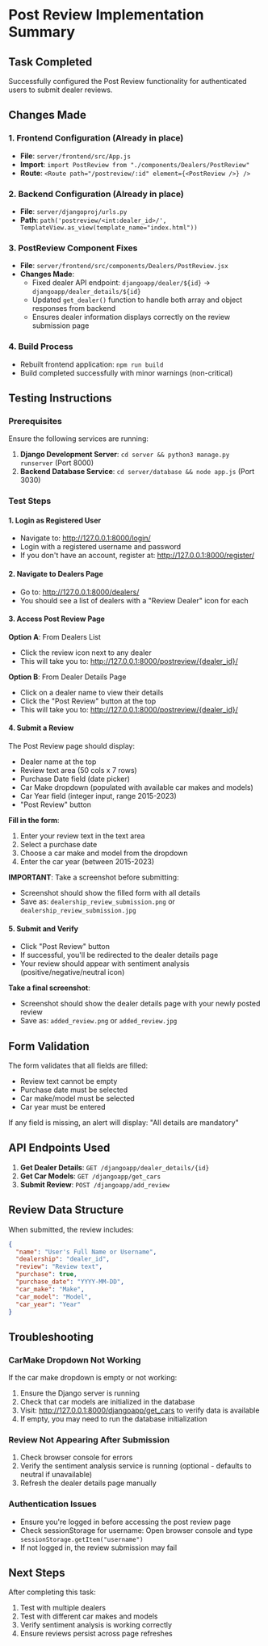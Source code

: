 # Post Review Implementation Summary

## Task Completed
Successfully configured the Post Review functionality for authenticated users to submit dealer reviews.

## Changes Made

### 1. Frontend Configuration (Already in place)
- **File**: `server/frontend/src/App.js`
- **Import**: `import PostReview from "./components/Dealers/PostReview"`
- **Route**: `<Route path="/postreview/:id" element={<PostReview />} />`

### 2. Backend Configuration (Already in place)
- **File**: `server/djangoproj/urls.py`
- **Path**: `path('postreview/<int:dealer_id>/', TemplateView.as_view(template_name="index.html"))`

### 3. PostReview Component Fixes
- **File**: `server/frontend/src/components/Dealers/PostReview.jsx`
- **Changes Made**:
  - Fixed dealer API endpoint: `djangoapp/dealer/${id}` → `djangoapp/dealer_details/${id}`
  - Updated `get_dealer()` function to handle both array and object responses from backend
  - Ensures dealer information displays correctly on the review submission page

### 4. Build Process
- Rebuilt frontend application: `npm run build`
- Build completed successfully with minor warnings (non-critical)

## Testing Instructions

### Prerequisites
Ensure the following services are running:
1. **Django Development Server**: `cd server && python3 manage.py runserver` (Port 8000)
2. **Backend Database Service**: `cd server/database && node app.js` (Port 3030)

### Test Steps

#### 1. Login as Registered User
- Navigate to: http://127.0.0.1:8000/login/
- Login with a registered username and password
- If you don't have an account, register at: http://127.0.0.1:8000/register/

#### 2. Navigate to Dealers Page
- Go to: http://127.0.0.1:8000/dealers/
- You should see a list of dealers with a "Review Dealer" icon for each

#### 3. Access Post Review Page
**Option A**: From Dealers List
- Click the review icon next to any dealer
- This will take you to: http://127.0.0.1:8000/postreview/{dealer_id}/

**Option B**: From Dealer Details Page
- Click on a dealer name to view their details
- Click the "Post Review" button at the top
- This will take you to: http://127.0.0.1:8000/postreview/{dealer_id}/

#### 4. Submit a Review
The Post Review page should display:
- Dealer name at the top
- Review text area (50 cols x 7 rows)
- Purchase Date field (date picker)
- Car Make dropdown (populated with available car makes and models)
- Car Year field (integer input, range 2015-2023)
- "Post Review" button

**Fill in the form**:
1. Enter your review text in the text area
2. Select a purchase date
3. Choose a car make and model from the dropdown
4. Enter the car year (between 2015-2023)

**IMPORTANT**: Take a screenshot before submitting:
- Screenshot should show the filled form with all details
- Save as: `dealership_review_submission.png` or `dealership_review_submission.jpg`

#### 5. Submit and Verify
- Click "Post Review" button
- If successful, you'll be redirected to the dealer details page
- Your review should appear with sentiment analysis (positive/negative/neutral icon)

**Take a final screenshot**:
- Screenshot should show the dealer details page with your newly posted review
- Save as: `added_review.png` or `added_review.jpg`

## Form Validation

The form validates that all fields are filled:
- Review text cannot be empty
- Purchase date must be selected
- Car make/model must be selected
- Car year must be entered

If any field is missing, an alert will display: "All details are mandatory"

## API Endpoints Used

1. **Get Dealer Details**: `GET /djangoapp/dealer_details/{id}`
2. **Get Car Models**: `GET /djangoapp/get_cars`
3. **Submit Review**: `POST /djangoapp/add_review`

## Review Data Structure

When submitted, the review includes:
```json
{
  "name": "User's Full Name or Username",
  "dealership": "dealer_id",
  "review": "Review text",
  "purchase": true,
  "purchase_date": "YYYY-MM-DD",
  "car_make": "Make",
  "car_model": "Model",
  "car_year": "Year"
}
```

## Troubleshooting

### CarMake Dropdown Not Working
If the car make dropdown is empty or not working:
1. Ensure the Django server is running
2. Check that car models are initialized in the database
3. Visit: http://127.0.0.1:8000/djangoapp/get_cars to verify data is available
4. If empty, you may need to run the database initialization

### Review Not Appearing After Submission
1. Check browser console for errors
2. Verify the sentiment analysis service is running (optional - defaults to neutral if unavailable)
3. Refresh the dealer details page manually

### Authentication Issues
- Ensure you're logged in before accessing the post review page
- Check sessionStorage for username: Open browser console and type `sessionStorage.getItem("username")`
- If not logged in, the review submission may fail

## Next Steps

After completing this task:
1. Test with multiple dealers
2. Test with different car makes and models
3. Verify sentiment analysis is working correctly
4. Ensure reviews persist across page refreshes
